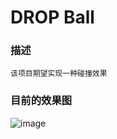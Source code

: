 # DROP Ball 
### 描述
	该项目期望实现一种碰撞效果

### 目前的效果图
	
![image](https://raw.githubusercontent.com/zfcjava/DropBallGame/master/gif/GIF.gif)
